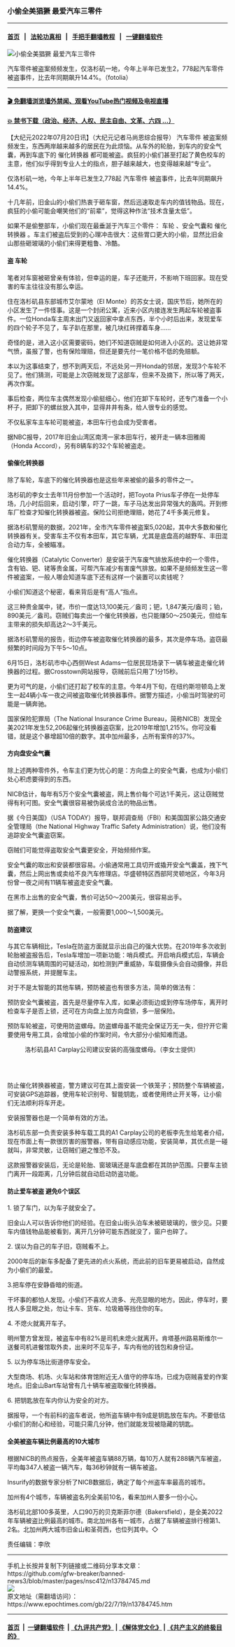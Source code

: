 ### 小偷全美猖獗 最爱汽车三零件
------------------------

#### [首页](https://github.com/gfw-breaker/banned-news3/blob/master/README.md) &nbsp;&nbsp;|&nbsp;&nbsp; [法轮功真相](https://github.com/begood0513/basic/blob/master/README.md)  &nbsp;&nbsp;|&nbsp;&nbsp; [手把手翻墙教程](https://github.com/gfw-breaker/guides/wiki)  &nbsp;&nbsp;|&nbsp;&nbsp; [一键翻墙软件](https://github.com/gfw-breaker/nogfw/blob/master/README.md)  



<div><img alt="小偷全美猖獗 最爱汽车三零件" class="attachment-djy_600_400 size-djy_600_400 wp-post-image" src="https://i.epochtimes.com/assets/uploads/2022/07/id13784751-131017232614985-600x400.jpg"/>
<div class="caption">
 <p>
  汽车零件被盗案频频发生，仅洛杉矶一地，今年上半年已发生2，778起汽车零件被盗事件，比去年同期飙升14.4%。（fotolia）
 </p>
</div></div><hr/>

#### [ 🎬  免翻墙浏览墙外禁闻、观看YouTube热门视频及电视直播](https://github.com/gfw-breaker/HelloWorld)

#### [ 💥  禁书下载（政治、经济、人权、民主自由、文革、六四 ...）](https://github.com/gfw-breaker/books/blob/master/README.md)

<div><p>
 【大纪元2022年07月20日讯】（大纪元记者马尚恩综合报导）
 <ok href="https://www.epochtimes.com/gb/tag/%E6%B1%BD%E8%BD%A6%E9%9B%B6%E4%BB%B6.html">
  汽车零件
 </ok>
 被盗案频频发生，东西两岸越来越多的居民在为此烦恼。从车外的轮胎，到车内的安全气囊，再到车底下的
 <ok href="https://www.epochtimes.com/gb/tag/%E5%82%AC%E5%8C%96%E8%BD%AC%E6%8D%A2%E5%99%A8.html">
  催化转换器
 </ok>
 都可能被盗。疯狂的小偷们甚至打起了黄色校车的主意，他们似乎得到专业人士的指点，胆子越来越大，也变得越来越“专业”。
</p>
<p>
 仅洛杉矶一地，今年上半年已发生2,778起
 <ok href="https://www.epochtimes.com/gb/tag/%E6%B1%BD%E8%BD%A6%E9%9B%B6%E4%BB%B6.html">
  汽车零件
 </ok>
 被盗事件，比去年同期飙升14.4%。
</p>
<p>
 十几年前，旧金山的小偷们热衷于砸车窗，然后迅速取走车内的值钱物品。现在，疯狂的小偷可能会嘲笑他们的“前辈”，觉得这种作法“技术含量太低”。
</p>
<p>
 如果不是偷整部车，小偷们现在最垂涎于汽车三个零件：
 <ok href="https://www.epochtimes.com/gb/tag/%E8%BD%A6%E8%BD%AE.html">
  车轮
 </ok>
 、安全气囊和
 <ok href="https://www.epochtimes.com/gb/tag/%E5%82%AC%E5%8C%96%E8%BD%AC%E6%8D%A2%E5%99%A8.html">
  催化转换器
 </ok>
 。车主们被盗后受到的心理冲击很大：这些胃口更大的小偷，显然比旧金山那些砸玻璃的小偷们来得更粗鲁、冷酷。
</p>
<h4>
 盗
 <ok href="https://www.epochtimes.com/gb/tag/%E8%BD%A6%E8%BD%AE.html">
  车轮
 </ok>
</h4>
<p>
 笔者对车窗被砸曾亲有体验，但幸运的是，车子还能开，不影响下班回家。现在受害的车主往往没有那么幸运。
</p>
<p>
 住在洛杉矶县东部城市艾尔蒙地（El Monte）的苏女士说，国庆节后，她所在的小区发生了一件怪事。这是一个封闭公寓，近来小区内接连发生两起车轮被盗事件。一位Honda车主周末出门又返回家中拿点东西，半个小时后出来，发现爱车的四个轮子不见了，车子趴在那里，被几块红砖撑着车身……
</p>
<p>
 奇怪的是，进入这小区需要密码，她们不知道窃贼是如何进入小区的。这让她非常气愤，虽报了警，也有保险理赔，但还是要先付一笔价格不低的免赔额。
</p>
<p>
 本以为这事结束了，想不到两天后，不远处另一开Honda的邻居，发现3个车轮不见了。他们猜测，可能是上次窃贼发现了这部车，但来不及摘下，所以等了两天，再次作案。
</p>
<p>
 事后检查，两位车主偶然发现小偷挺细心，他们在卸下车轮时，还专门准备一个小杯子，把卸下的螺丝放入其中，显得井井有条，给人很专业的感觉。
</p>
<p>
 不仅私家车主车轮可能被盗，本田车行也会成为受害者。
</p>
<p>
 据NBC报导，2017年旧金山湾区南湾一家本田车行，被开走一辆本田雅阁（Honda Accord），另有8辆车的32个车轮被盗走。
</p>
<h4>
 偷催化转换器
</h4>
<p>
 除了车轮，车底下的催化转换器也是这些年来被偷的最多的零件之一。
</p>
<p>
 洛杉矶的李女士去年11月份参加一个活动时，把Toyota Prius车子停在一处停车场，几小时后回来，启动引擎，吓了一跳，车子马达发出异常强大的轰鸣。开到修车厂检查才知催化转换器被盗。保险公司拒绝理赔，她花了4千多美元修复。
</p>
<p>
 据洛杉矶警局的数据，2021年，全市汽车零件被盗案5,020起，其中大多数和催化转换器有关。受害车主不仅有本田车，其它车辆，尤其是底盘高的越野车、丰田混合动力车，全被瞄准。
</p>
<p>
 催化转换器（Catalytic Converter）是安装于汽车废气排放系统中的一个零件，含有铂、钯、铑等贵金属，可帮汽车减少有害废气排放。如果不是频频发生这一零件被盗案，一般人哪会知道车底下还有这样一个装置可以卖钱呢？
</p>
<p>
 小偷们知道这个秘密，看来背后是有“高人”指点。
</p>
<p>
 这三种贵金属中，铑，市价一度达13,100美元／盎司；钯，1,847美元/盎司；铂，890美元／盎司。窃贼们每卖出一个催化转换器，也只能赚50～250美元，但给车主带来的损失却高达2～3千美元。
</p>
<p>
 据洛杉矶警局的报告，街边停车被盗取催化转换器的最多，其次是停车场。盗窃最频繁的时间段为下午5～10点。
</p>
<p>
 6月15日，洛杉矶市中心西侧West Adams一位居民现场录下一辆车被盗走催化转换器的过程。据Crosstown网站报导，窃贼前后只用了1分15秒。
</p>
<p>
 更为可气的是，小偷们还打起了校车的主意。今年4月下旬，在纽约斯坦顿岛上发生一起4辆小车一夜之间被盗取催化转换器事件。据警方描述，小偷当时驾驶的可能是一辆奔驰。
</p>
<p>
 国家保险犯罪局（The National Insurance Crime Bureau，简称NICB）发现全美2021年发生52,206起催化转换器盗窃案，比2019年增加1,215%。你可没看错，就是这个暴增超10倍的数字。其中加州最多，占所有案件的37%。
</p>
<h4>
 <ok href="https://www.epochtimes.com/gb/tag/%E6%96%B9%E5%90%91%E7%9B%98%E5%AE%89%E5%85%A8%E6%B0%94%E5%9B%8A.html">
  方向盘安全气囊
 </ok>
</h4>
<p>
 除上述两种零件外，令车主们更为忧心的是：方向盘上的安全气囊，也成为小偷们处心积虑要得到的东西。
</p>
<p>
 NICB估计，每年有5万个安全气囊被盗，网上售价每个可达1千美元，这让窃贼觉得有利可图。安全气囊很容易被伪装成合法的物品出售。
</p>
<p>
 据《今日美国》（USA TODAY）报导，联邦调查局（FBI）和美国国家公路交通安全管理局（the National Highway Traffic Safety Administration）说，他们没有追踪安全气囊盗窃案。
</p>
<p>
 窃贼们可能觉得盗取安全气囊更安全，开始频频作案。
</p>
<p>
 安全气囊的取出和安装都很容易。小偷通常用工具切开或撬开安全气囊盖，拽下气囊，然后上网出售或卖给不良汽车修理店。华盛顿特区西部阿灵顿地区，今年3月份曾一夜之间有11辆车被盗走安全气囊。
</p>
<p>
 在黑市上出售的安全气囊，售价可达50～200美元，很容易出手。
</p>
<p>
 据了解，更换一个安全气囊，一般需要1,000～1,500美元。
</p>
<h4>
 防盗建议
</h4>
<p>
 与其它车辆相比，Tesla在防盗方面就显示出自己的强大优势。在2019年多次收到轮胎被盗报告后，Tesla车增加一项新功能：哨兵模式。开启哨兵模式后，车辆会自动侦测车辆周围的可疑活动，如检测到严重威胁，车载摄像头会自动摄像，并启动警报系统，并提醒车主。
</p>
<p>
 对于不是太智能的其他车辆，预防被盗也有很多方法，简单的做法有：
</p>
<p>
 预防安全气囊被盗，首先是尽量停车入库，如果必须街边或到停车场停车，离开时检查车子是否上锁，还可在方向盘上加方向盘锁，多一层保险。
</p>
<p>
 预防车轮被盗，可使用防盗螺母。防盗螺母虽不能完全保证万无一失，但拧开它需要使用专用工具，会增加小偷的作案时间，令大部分小偷知难而退。
</p>
<figure aria-describedby="caption-attachment-13784753" class="wp-caption aligncenter" id="attachment_13784753" style="width: 480px">
 <ok href="https://i.epochtimes.com/assets/uploads/2022/07/id13784753-0715-Luomu-776241195078737240.jpg" target="_blank">
  <img alt="" class="size-full wp-image-13784753" src="https://i.epochtimes.com/assets/uploads/2022/07/id13784753-0715-Luomu-776241195078737240.jpg"/>
 </ok>
 <br/><figcaption class="wp-caption-text" id="caption-attachment-13784753">
  洛杉矶县A1 Carplay公司建议安装的高强度螺母。（李女士提供）
 </figcaption><br/>
</figure><br/>
<p>
 防止催化转换器被盗，警方建议可在其上面安装一个铁笼子；预防整个车辆被盗，可安装GPS追踪器，使用车轮识别号、智能钥匙，或者使用终止开关等，让小偷们无法顺利将车开走。
</p>
<p>
 安装报警器也是一个简单有效的方法。
</p>
<p>
 洛杉矶东部一负责安装多种车载工具的A1 Carplay公司的老板李先生给笔者介绍，现在市面上有一款很厉害的报警器，带有自动感应功能，安装简单，其优点是一碰就叫，非常灵敏，让窃贼们避之惟恐不及。
</p>
<p>
 这款报警器安装后，无论是轮胎、窗玻璃还是车底盘都在其防护范围。只要车主锁门离开一段距离，几分钟后就自动启动防盗功能。
</p>
<h4>
 防止爱车被盗 避免6个误区
</h4>
<p>
 1. 锁了车门，以为车子就安全了。
</p>
<p>
 旧金山人可以告诉你他们的经验。在旧金山街头泊车未被砸玻璃的，很少见。只要车内值钱物品能被看到，离开几分钟可能东西就没了，窗户也碎了。
</p>
<p>
 2. 误以为自己的车子旧，窃贼看不上。
</p>
<p>
 2000年后的新车多配备了更先进的点火系统，而此前的旧车更易被启动，自然成为小偷们的最爱。
</p>
<p>
 3.把车停在安静昏暗的街道。
</p>
<p>
 干坏事的都怕人发现。小偷们不喜欢人流多、光亮显眼的地方。因此，停车时，要找人多显眼之处，勿让卡车、货车、垃圾箱等挡住你的车。
</p>
<p>
 4. 不熄火就离开车子。
</p>
<p>
 明州警方曾发现，被盗车中有82%是司机未熄火就离开。肯塔基州路易斯维尔一送餐司机进餐馆取外卖，出来时不见车子，车内有他的钱包和身份证。
</p>
<p>
 5. 以为停车场比街道停车安全。
</p>
<p>
 大型商场、机场、火车站和体育馆附近无人值守的停车场，已成为窃贼喜爱的作案地点。旧金山Bart车站曾有几十辆车被盗取催化转换器。
</p>
<p>
 6. 把钥匙放在车内你认为安全的对方。
</p>
<p>
 据报导，一个有前科的盗车者说，他所盗车辆中有9成是钥匙放在车内。不要低估小偷们的耐心和经验，可能只需几分钟，他们就能发现被隐藏的钥匙。
</p>
<h4>
 全美被盗车辆比例最高的10大城市
</h4>
<p>
 根据NICB的热点报告，全美年被盗车辆88万辆，每10万人就有288辆汽车被盗，平均每347人被盗一辆汽车，每36秒钟就有一辆车被盗。
</p>
<p>
 Insurify的数据专家分析了NICB数据后，确定了每个州盗车率最高的城市。
</p>
<p>
 加州有4个城市，车辆被盗名列全美前10名，看来加州人要多一份小心。
</p>
<p>
 洛杉矶北部100多英里，人口90万的贝克斯菲尔德（Bakersfield），是全美2022年车辆被盗比例最高的城市。南北加州各有一城市，占据了车辆被盗排行榜第1、2名。北加州两大城市旧金山和圣荷西，也位列其中。◇
</p>
<p>
 责任编辑：李欣
</p>
</div>
<hr/>
手机上长按并复制下列链接或二维码分享本文章：<br/>
https://github.com/gfw-breaker/banned-news3/blob/master/pages/nsc412/n13784745.md <br/>
<a href='https://github.com/gfw-breaker/banned-news3/blob/master/pages/nsc412/n13784745.md'><img src='https://github.com/gfw-breaker/banned-news3/blob/master/pages/nsc412/n13784745.md.png'/></a> <br/>
原文地址（需翻墙访问）：https://www.epochtimes.com/gb/22/7/19/n13784745.htm


------------------------
#### [首页](https://github.com/gfw-breaker/banned-news3/blob/master/README.md) &nbsp;|&nbsp; [一键翻墙软件](https://github.com/gfw-breaker/nogfw/blob/master/README.md) &nbsp;| [《九评共产党》](https://github.com/gfw-breaker/9ping.md/blob/master/README.md#九评之一评共产党是什么) | [《解体党文化》](https://github.com/gfw-breaker/jtdwh.md/blob/master/README.md) | [《共产主义的终极目的》](https://github.com/gfw-breaker/gczydzjmd.md/blob/master/README.md)


<img src='http://gfw-breaker.win/banned-news3/pages/nsc412/n13784745.md' width='0px' height='0px'/>